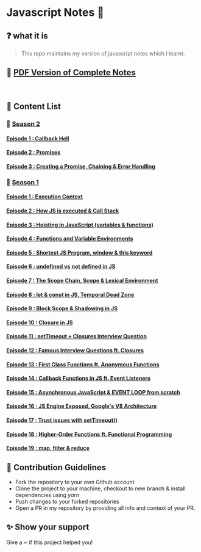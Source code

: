 # Javascript Notes 🚀

## ❓ what it is

> This repo maintains my version of javascript notes which I learnt.

## 🚀 [PDF Version of Complete Notes](./dist/javascript-notes.pdf)

<br>

## 📝 Content List

### 📌 <ins>Season 2<ins>

#### [Episode 1 : Callback Hell](./notes/lecture-20.md)

#### [Episode 2 : Promises](./notes/lecture-21.md)

#### [Episode 3 : Creating a Promise, Chaining & Error Handling](./notes/lecture-22.md)

### 📌 <ins>Season 1<ins>

#### [Episode 1 : Execution Context](./notes/lecture-1.md)

#### [Episode 2 : How JS is executed & Call Stack](./notes/lecture-2.md)

#### [Episode 3 : Hoisting in JavaScript (variables & functions)](./notes/lecture-3.md)

#### [Episode 4 : Functions and Variable Environments](./notes/lecture-4.md)

#### [Episode 5 : Shortest JS Program, window & this keyword](./notes/lecture-5.md)

#### [Episode 6 : undefined vs not defined in JS](./notes/lecture-6.md)

#### [Episode 7 : The Scope Chain, Scope & Lexical Environment](./notes/lecture-7.md)

#### [Episode 8 : let & const in JS, Temporal Dead Zone](./notes/lecture-8.md)

#### [Episode 9 : Block Scope & Shadowing in JS](./notes/lecture-9.md)

#### [Episode 10 : Closure in JS](./notes/lecture-10.md)

#### [Episode 11 : setTimeout + Closures Interview Question](./notes/lecture-11.md)

#### [Episode 12 : Famous Interview Questions ft. Closures](./notes/lecture-12.md)

#### [Episode 13 : First Class Functions ft. Anonymous Functions](./notes/lecture-13.md)

#### [Episode 14 : Callback Functions in JS ft. Event Listeners](./notes/lecture-14.md)

#### [Episode 15 : Asynchronous JavaScript & EVENT LOOP from scratch](./notes/lecture-15.md)

#### [Episode 16 : JS Engine Exposed, Google's V8 Architecture](./notes/lecture-16.md)

#### [Episode 17 : Trust issues with setTimeout()](./notes/lecture-17.md)

#### [Episode 18 : Higher-Order Functions ft. Functional Programming](./notes/lecture-18.md)

#### [Episode 19 : map, filter & reduce](./notes/lecture-19.md)

## 🤝 Contribution Guidelines

- Fork the repository to your own Github account
- Clone the project to your machine, checkout to new branch & install dependencies using _yarn_
- Push changes to your forked repositories
- Open a PR in my repository by providing all info and context of your PR.

## ✨ Show your support

Give a ⭐️ if this project helped you!
